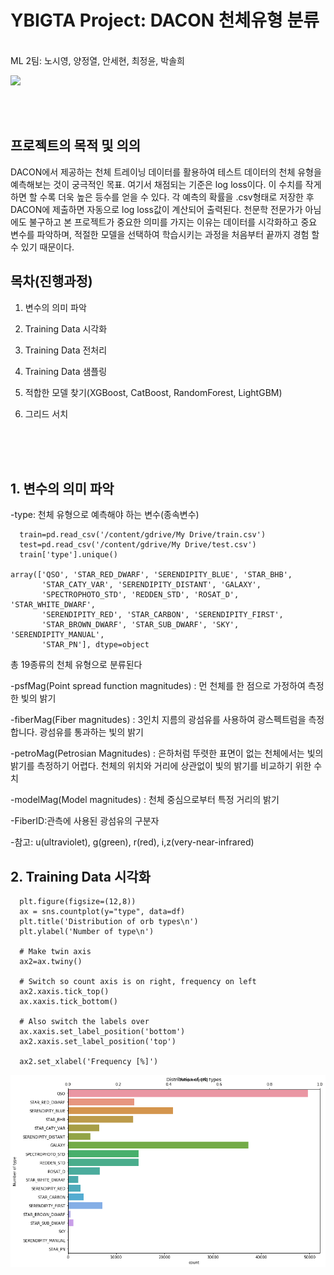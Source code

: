 # YBIGTA Project: DACON 천체유형 분류
<br>
ML 2팀: 노시영, 양정열, 안세현, 최정윤, 박솔희

![](https://en.wikipedia.org/wiki/Galaxy#/media/File:NGC_4414_(NASA-med).jpg)

<br>
<br>

## 프로젝트의 목적 및 의의
DACON에서 제공하는 천체 트레이닝 데이터를 활용하여 테스트 데이터의 천체 유형을 예측해보는 것이 궁극적인 목표. 여기서 채점되는 기준은 log loss이다. 이 수치를 작게하면 할 수록 더욱 높은 등수를 얻을 수 있다. 각 예측의 확률을 .csv형태로 저장한 후 DACON에 제출하면 자동으로 log loss값이 계산되어 출력된다. 천문학 전문가가 아님에도 불구하고 본 프로젝트가 중요한 의미를 가지는 이유는 데이터를 시각화하고 중요 변수를 파악하며, 적절한 모델을 선택하여 학습시키는 과정을 처음부터 끝까지 경험 할 수 있기 때문이다. 
<br>

## 목차(진행과정)

1. 변수의 의미 파악

2. Training Data 시각화

3. Training Data 전처리

4. Training Data 샘플링

5. 적합한 모델 찾기(XGBoost, CatBoost, RandomForest, LightGBM)

6. 그리드 서치

<br>
<br>
<br>

## 1. 변수의 의미 파악

-type: 천체 유형으로 예측해야 하는 변수(종속변수) 
```
  train=pd.read_csv('/content/gdrive/My Drive/train.csv')
  test=pd.read_csv('/content/gdrive/My Drive/test.csv')
  train['type'].unique()

array(['QSO', 'STAR_RED_DWARF', 'SERENDIPITY_BLUE', 'STAR_BHB',
       'STAR_CATY_VAR', 'SERENDIPITY_DISTANT', 'GALAXY',
       'SPECTROPHOTO_STD', 'REDDEN_STD', 'ROSAT_D', 'STAR_WHITE_DWARF',
       'SERENDIPITY_RED', 'STAR_CARBON', 'SERENDIPITY_FIRST',
       'STAR_BROWN_DWARF', 'STAR_SUB_DWARF', 'SKY', 'SERENDIPITY_MANUAL',
       'STAR_PN'], dtype=object
```
총 19종류의 천체 유형으로 분류된다

-psfMag(Point spread function magnitudes) : 먼 천체를 한 점으로 가정하여 측정한 빛의 밝기

-fiberMag(Fiber magnitudes) : 3인치 지름의 광섬유를 사용하여 광스펙트럼을 측정합니다. 광섬유를 통과하는 빛의 밝기

-petroMag(Petrosian Magnitudes) : 은하처럼 뚜렷한 표면이 없는 천체에서는 빛의 밝기를 측정하기 어렵다. 천체의 위치와 거리에 상관없이 빛의 밝기를 비교하기 위한 수치

-modelMag(Model magnitudes) : 천체 중심으로부터 특정 거리의 밝기

-FiberID:관측에 사용된 광섬유의 구분자

-참고: u(ultraviolet), g(green), r(red), i,z(very-near-infrared)

## 2. Training Data 시각화

```
  plt.figure(figsize=(12,8))
  ax = sns.countplot(y="type", data=df)
  plt.title('Distribution of orb types\n')
  plt.ylabel('Number of type\n')

  # Make twin axis
  ax2=ax.twiny()

  # Switch so count axis is on right, frequency on left
  ax2.xaxis.tick_top()
  ax.xaxis.tick_bottom()

  # Also switch the labels over
  ax.xaxis.set_label_position('bottom')
  ax2.xaxis.set_label_position('top')

  ax2.set_xlabel('Frequency [%]')
```

![](https://github.com/sehyeona/ybigta-project/blob/master/visualization1.png)


